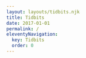 ```yaml
---
layout: layouts/tidbits.njk
title: Tidbits
date: 2017-01-01
permalink: /
eleventyNavigation:
  key: Tidbits
  order: 0
---
```

